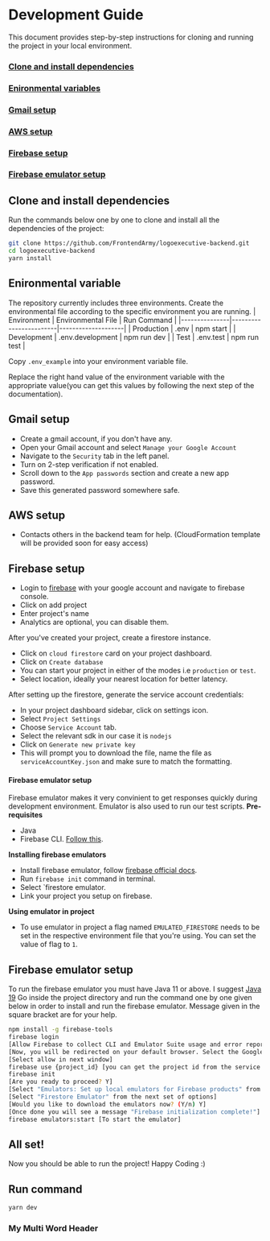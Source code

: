 # Development Guide
This document provides step-by-step instructions for cloning and running the project in your local environment.

### [Clone and install dependencies](#clone-and-install-dependencies)
### [Enironmental variables](#enironmental-variable)
### [Gmail setup](#gmail-setup)
### [AWS setup](#aws-setup)
### [Firebase setup](#firebase-setup)
### [Firebase emulator setup](#firebase-emulator-setup)

## Clone and install dependencies
Run the commands below one by one to clone and install all the dependencies of the project:
```sh
git clone https://github.com/FrontendArmy/logoexecutive-backend.git
cd logoexecutive-backend
yarn install
```

## Enironmental variable
The repository currently includes three environments. Create the environmental file according to the specific environment you are running.
| Environment   | Environmental File     | Run Command        |
|---------------|------------------------|--------------------|
| Production    | .env                   | npm start          |
| Development   | .env.development       | npm run dev          |
| Test          | .env.test              | npm run test       |

Copy `.env_example` into your environment variable file.

Replace the right hand value of the environment variable with the appropriate value(you can get this values by following the next step of the documentation).

## Gmail setup
- Create a gmail account, if you don't have any.
- Open your Gmail account and select `Manage your Google Account`
- Navigate to the `Security` tab in the left panel.
- Turn on 2-step verification if not enabled.
- Scroll down to the `App passwords` section and create a new app password.
- Save this generated password somewhere safe.

## AWS setup
- Contacts others in the backend team for help. (CloudFormation template will be provided soon for easy access) 

## Firebase setup
- Login to [firebase](https://firebase.google.com/) with your google account and navigate to firebase console.
- Click on add project
- Enter project's name
- Analytics are optional, you can disable them.

After you've created your project, create a firestore instance.
- Click on `cloud firestore` card on your project dashboard.
- Click on `Create database`
- You can start your project in either of the modes i.e `production` or `test`. 
- Select location, ideally your nearest location for better latency.

After setting up the firestore, generate the service account credentials:
- In your project dashboard sidebar, click on settings icon.
- Select `Project Settings`
- Choose `Service Account` tab.
- Select the relevant sdk in our case it is `nodejs`
- Click on `Generate new private key`
- This will prompt you to download the file, name the file as `serviceAccountKey.json` and make sure to match the formatting.

#### Firebase emulator setup
Firebase emulator makes it very convinient to get responses quickly during development environment. Emulator is also used to run our test scripts.
**Pre-requisites**
- Java
- Firebase CLI. [Follow this](https://firebase.google.com/docs/cli).

**Installing firebase emulators**
- Install firebase emulator, follow [firebase official docs](https://firebase.google.com/docs/emulator-suite/install_and_configure). 
- Run `firebase init` command in terminal.
- Select `firestore emulator.
- Link your project you setup on firebase.

**Using emulator in project**
- To use emulator in project a flag named `EMULATED_FIRESTORE` needs to be set in the respective environment file that you're using. You can set the value of flag to `1`.

## Firebase emulator setup
To run the firebase emulator you must have Java 11 or above. I suggest [Java 19](https://www.oracle.com/java/technologies/javase/jdk19-archive-downloads.html)
Go inside the project directory and run the command one by one given below in order to install and run the firebase emulator. Message given in the square bracket are for your help.
```sh
npm install -g firebase-tools
firebase login
[Allow Firebase to collect CLI and Emulator Suite usage and error reporting information? (Y/n) n]
[Now, you will be redirected on your default browser. Select the Google account which you used to create the firebase account]
[Select allow in next window]
firebase use {project_id} [you can get the project id from the service account file you create earlier]
firebase init
[Are you ready to proceed? Y]
[Select "Emulators: Set up local emulators for Firebase products" from the options provided]
[Select "Firestore Emulator" from the next set of options]
[Would you like to download the emulators now? (Y/n) Y]
[Once done you will see a message "Firebase initialization complete!"]
firebase emulators:start [To start the emulator]
```


## All set!
Now you should be able to run the project! Happy Coding :)

## Run command
```sh
yarn dev
```

### My Multi Word Header
